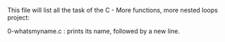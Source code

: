 This file will list all the task of the C - More functions, more nested loops project:

0-whatsmyname.c : prints its name, followed by a new line.

